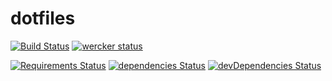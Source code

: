 # dotfiles

[![Build Status](https://travis-ci.org/9renpoto/dotfiles.svg?branch=master)](https://travis-ci.org/9renpoto/dotfiles) [![wercker status](https://app.wercker.com/status/271b6752f17730af03c2bbf3bcc10527/s/master "wercker status")](https://app.wercker.com/project/byKey/271b6752f17730af03c2bbf3bcc10527)

[![Requirements Status](https://requires.io/github/9renpoto/dotfiles/requirements.svg?branch=master)](https://requires.io/github/9renpoto/dotfiles/requirements/?branch=master) [![dependencies Status](https://david-dm.org/9renpoto/dotfiles/status.svg)](https://david-dm.org/9renpoto/dotfiles) [![devDependencies Status](https://david-dm.org/9renpoto/dotfiles/dev-status.svg)](https://david-dm.org/9renpoto/dotfiles?type=dev)
